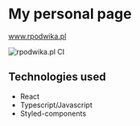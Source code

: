# My personal page
www.rpodwika.pl

![rpodwika.pl CI](https://github.com/rpodwika/rpodwika.pl/workflows/rpodwika.pl%20CI/badge.svg)

## Technologies used

* React
* Typescript/Javascript
* Styled-components

